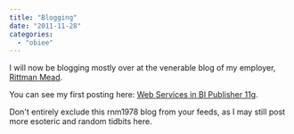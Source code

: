 ```yaml
---
title: "Blogging"
date: "2011-11-28"
categories: 
  - "obiee"
---
```


I will now be blogging mostly over at the venerable blog of my employer, [Rittman Mead](http://www.rittmanmead.com).

You can see my first posting here: [Web Services in BI Publisher 11g](http://www.rittmanmead.com/2011/11/web-services-in-bi-publisher-11g/).

Don't entirely exclude this rnm1978 blog from your feeds, as I may still post more esoteric and random tidbits here.
